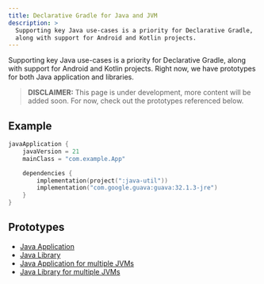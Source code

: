 ```yaml
---
title: Declarative Gradle for Java and JVM
description: >
  Supporting key Java use-cases is a priority for Declarative Gradle,
  along with support for Android and Kotlin projects.
---
```


Supporting key Java use-cases is a priority for Declarative Gradle,
along with support for Android and Kotlin projects.
Right now, we have prototypes for both Java application  and libraries.

> **DISCLAIMER:** This page is under development, more content will be added soon.
> For now, check out the prototypes referenced below.

## Example

```kotlin
javaApplication {
    javaVersion = 21
    mainClass = "com.example.App"

    dependencies {
        implementation(project(":java-util"))
        implementation("com.google.guava:guava:32.1.3-jre")
    }
}
```

## Prototypes

- [Java Application](../../unified-prototype/testbed-java-application/)
- [Java Library](../../unified-prototype/testbed-java-library/)
- [Java Application for multiple JVMs](../../unified-prototype/testbed-jvm-application/)
- [Java Library for multiple JVMs](../../unified-prototype/testbed-jvm-library/)
